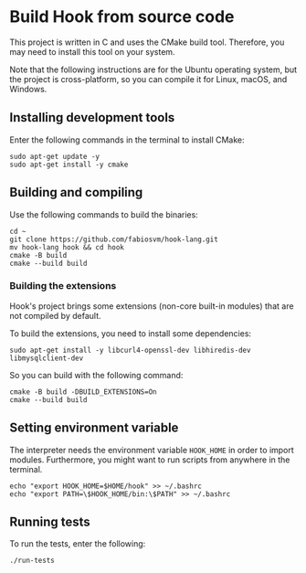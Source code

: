 
# Build Hook from source code

This project is written in C and uses the CMake build tool. Therefore, you may need to install 
this tool on your system.

Note that the following instructions are for the Ubuntu operating system, but the project is cross-platform, 
so you can compile it for Linux, macOS, and Windows.

## Installing development tools

Enter the following commands in the terminal to install CMake:

```
sudo apt-get update -y
sudo apt-get install -y cmake
```

## Building and compiling

Use the following commands to build the binaries:

```
cd ~
git clone https://github.com/fabiosvm/hook-lang.git
mv hook-lang hook && cd hook
cmake -B build
cmake --build build
```

### Building the extensions

Hook's project brings some extensions (non-core built-in modules) that are not compiled by default.

To build the extensions, you need to install some dependencies:

```
sudo apt-get install -y libcurl4-openssl-dev libhiredis-dev libmysqlclient-dev
```

So you can build with the following command:

```
cmake -B build -DBUILD_EXTENSIONS=On
cmake --build build
```

## Setting environment variable 

The interpreter needs the environment variable `HOOK_HOME` in order to import modules.
Furthermore, you might want to run scripts from anywhere in the terminal.

```
echo "export HOOK_HOME=$HOME/hook" >> ~/.bashrc
echo "export PATH=\$HOOK_HOME/bin:\$PATH" >> ~/.bashrc
```

## Running tests

To run the tests, enter the following:

```
./run-tests
```
